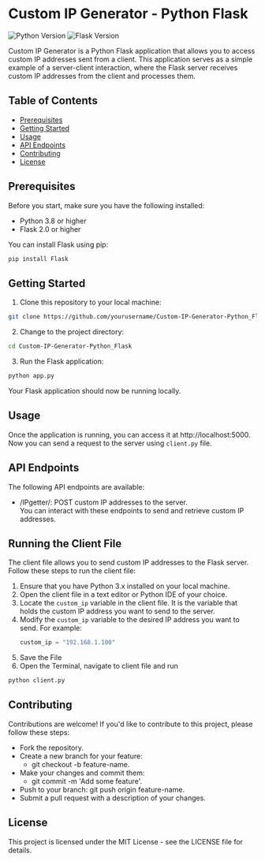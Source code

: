 # Custom IP Generator - Python Flask

![Python Version](https://img.shields.io/badge/Python-3.8%2B-brightgreen)
![Flask Version](https://img.shields.io/badge/Flask-2.0%2B-blue)

Custom IP Generator is a Python Flask application that allows you to access custom IP addresses sent from a client. This application serves as a simple example of a server-client interaction, where the Flask server receives custom IP addresses from the client and processes them.

## Table of Contents

- [Prerequisites](#prerequisites)
- [Getting Started](#getting-started)
- [Usage](#usage)
- [API Endpoints](#api-endpoints)
- [Contributing](#contributing)
- [License](#license)

## Prerequisites

Before you start, make sure you have the following installed:

- Python 3.8 or higher
- Flask 2.0 or higher

You can install Flask using pip:

```bash
pip install Flask
```

## Getting Started
1. Clone this repository to your local machine:
```bash
git clone https://github.com/yourusername/Custom-IP-Generator-Python_Flask.git
```

2. Change to the project directory:
```bash
cd Custom-IP-Generator-Python_Flask
```

3. Run the Flask application:
```bash
python app.py
```
Your Flask application should now be running locally.  

## Usage  
Once the application is running, you can access it at http://localhost:5000.   Now you can send a request to the server using ```client.py``` file.

## API Endpoints
The following API endpoints are available:

- /IPgetter/: POST custom IP addresses to the server.   
You can interact with these endpoints to send and retrieve custom IP addresses.

## Running the Client File

The client file allows you to send custom IP addresses to the Flask server. Follow these steps to run the client file:

1. Ensure that you have Python 3.x installed on your local machine.  
2. Open the client file in a text editor or Python IDE of your choice.  
3. Locate the `custom_ip` variable in the client file. It is the variable that holds the custom IP address you want to send to the server.  
4. Modify the `custom_ip` variable to the desired IP address you want to send. For example:  
   ```python
   custom_ip = "192.168.1.100"
5. Save the File  
5. Open the Terminal, navigate to client file and run  
```bash
python client.py
```

## Contributing
Contributions are welcome! If you'd like to contribute to this project, please follow these steps:

- Fork the repository.  
- Create a new branch for your feature:
    - git checkout -b feature-name.
- Make your changes and commit them:
    - git commit -m 'Add some feature'.
- Push to your branch: git push origin feature-name.
- Submit a pull request with a description of your changes.  

## License
This project is licensed under the MIT License - see the LICENSE file for details.

